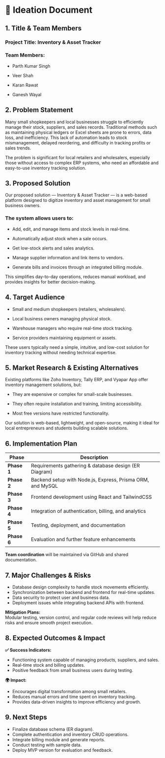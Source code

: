 # 🧠 Ideation Document
## 1. Title & Team Members

### Project Title: Inventory & Asset Tracker
### Team Members:

- Parth Kumar Singh

- Veer Shah

- Karan Rawat

- Ganesh Wayal

## 2. Problem Statement

Many small shopkeepers and local businesses struggle to efficiently manage their stock, suppliers, and sales records. Traditional methods such as maintaining physical ledgers or Excel sheets are prone to errors, data loss, and inefficiency.
This lack of automation leads to stock mismanagement, delayed reordering, and difficulty in tracking profits or sales trends.

The problem is significant for local retailers and wholesalers, especially those without access to complex ERP systems, who need an affordable and easy-to-use inventory tracking solution.

## 3. Proposed Solution

Our proposed solution — Inventory & Asset Tracker — is a web-based platform designed to digitize inventory and asset management for small business owners.

### The system allows users to:

- Add, edit, and manage items and stock levels in real-time.

- Automatically adjust stock when a sale occurs.

- Get low-stock alerts and sales analytics.

- Manage supplier information and link items to vendors.

- Generate bills and invoices through an integrated billing module.

This simplifies day-to-day operations, reduces manual workload, and provides insights for better decision-making.

## 4. Target Audience

- Small and medium shopkeepers (retailers, wholesalers).

- Local business owners managing physical stock.

- Warehouse managers who require real-time stock tracking.

- Service providers maintaining equipment or assets.

These users typically need a simple, intuitive, and low-cost solution for inventory tracking without needing technical expertise.

## 5. Market Research & Existing Alternatives

Existing platforms like Zoho Inventory, Tally ERP, and Vyapar App offer inventory management solutions, but:

- They are expensive or complex for small-scale businesses.

- They often require installation and training, limiting accessibility.

- Most free versions have restricted functionality.

Our solution is web-based, lightweight, and open-source, making it ideal for local entrepreneurs and students building scalable solutions.


## 6. Implementation Plan

| **Phase** | **Description** |
|------------|-----------------|
| **Phase 1** | Requirements gathering & database design (ER Diagram) |
| **Phase 2** | Backend setup with Node.js, Express, Prisma ORM, and MySQL |
| **Phase 3** | Frontend development using React and TailwindCSS |
| **Phase 4** | Integration of authentication, billing, and analytics |
| **Phase 5** | Testing, deployment, and documentation |
| **Phase 6** | Evaluation and further feature enhancements |

 **Team coordination** will be maintained via GitHub and shared documentation.


## 7. Major Challenges & Risks

- Database design complexity to handle stock movements efficiently.  
- Synchronization between backend and frontend for real-time updates.  
- Data security to protect user and business data.  
- Deployment issues while integrating backend APIs with frontend.  

 **Mitigation Plans:**  
Modular testing, version control, and regular code reviews will help reduce risks and ensure smooth project execution.



## 8. Expected Outcomes & Impact

**✅ Success Indicators:**
- Functioning system capable of managing products, suppliers, and sales.  
- Real-time stock and billing updates.  
- Positive feedback from small business users during testing.  

**🌍 Impact:**
- Encourages digital transformation among small retailers.  
- Reduces manual errors and time spent on inventory tracking.  
- Provides data-driven insights to improve efficiency and growth.  



## 9. Next Steps

- Finalize database schema (ER diagram).  
- Complete authentication and inventory CRUD operations.  
- Integrate billing module and generate reports.  
- Conduct testing with sample data.  
- Deploy MVP version for evaluation and feedback.  







